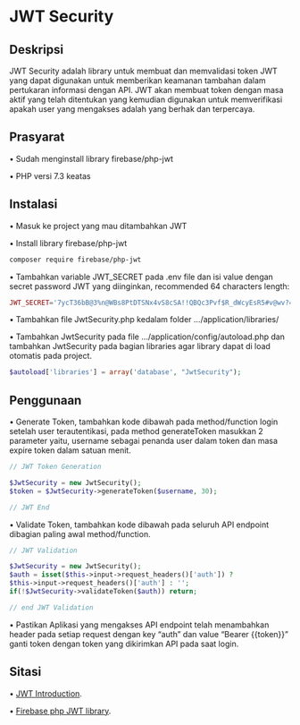 JWT Security
=======

Deskripsi
------------
JWT Security adalah library untuk membuat dan memvalidasi token JWT yang dapat digunakan untuk memberikan keamanan tambahan dalam pertukaran informasi dengan API. JWT akan membuat token dengan masa aktif yang telah ditentukan yang kemudian digunakan untuk memverifikasi apakah user yang mengakses adalah yang berhak dan terpercaya.

Prasyarat
------------
•	Sudah menginstall library firebase/php-jwt

•	PHP versi 7.3 keatas

Instalasi
------------

•	Masuk ke project yang mau ditambahkan JWT

•	Install library firebase/php-jwt

```bash
composer require firebase/php-jwt
```

•	Tambahkan variable JWT_SECRET pada .env file dan isi value dengan secret password JWT yang diinginkan, recommended 64 characters length:

```php
JWT_SECRET='7ycT36bB@3%n@WBs8PtDTSNx4vS8cSA!!QBQc3Pvf$R_dWcyEsR5#v@wv?=Q+nTD'
```

•	Tambahkan file JwtSecurity.php kedalam folder …/application/libraries/

•	Tambahkan JwtSecurity pada file …/application/config/autoload.php dan tambahkan JwtSecurity pada bagian libraries agar library dapat di load otomatis pada project.

```php
$autoload['libraries'] = array('database', "JwtSecurity");
```

Penggunaan
------------
•	Generate Token, tambahkan kode dibawah pada method/function login setelah user terautentikasi, pada method generateToken masukkan 2 parameter yaitu, username sebagai penanda user dalam token dan masa expire token dalam satuan menit.

```php
// JWT Token Generation

$JwtSecurity = new JwtSecurity();
$token = $JwtSecurity->generateToken($username, 30);

// JWT End
```

•	Validate Token, tambahkan kode dibawah pada seluruh API endpoint dibagian paling awal method/function.

```php
// JWT Validation

$JwtSecurity = new JwtSecurity();
$auth = isset($this->input->request_headers()['auth']) ? 
$this->input->request_headers()['auth'] : '';
if(!$JwtSecurity->validateToken($auth)) return;

// end JWT Validation
```

•	Pastikan Aplikasi yang mengakses API endpoint telah menambahkan header pada setiap request dengan key “auth” dan value “Bearer {{token}}” ganti token dengan token yang dikirimkan API pada saat login.

Sitasi
------------
•	[JWT Introduction](https://jwt.io/introduction).

•	[Firebase php JWT library](https://github.com/firebase/php-jwt/blob/main/README.md).